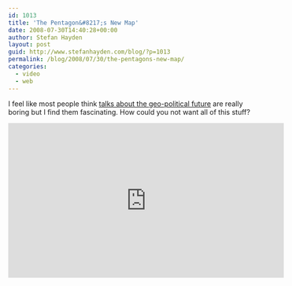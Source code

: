 ```yaml
---
id: 1013
title: 'The Pentagon&#8217;s New Map'
date: 2008-07-30T14:40:28+00:00
author: Stefan Hayden
layout: post
guid: http://www.stefanhayden.com/blog/?p=1013
permalink: /blog/2008/07/30/the-pentagons-new-map/
categories:
  - video
  - web
---
```

I feel like most people think <a href="http://youtube.com/watch?v=hg7pZi6peD4">talks about the geo-political future</a> are really boring but I find them fascinating. How could you not want all of this stuff?

<iframe width="560" height="315" src="http://www.youtube.com/v/hg7pZi6peD4&hl=en&fs=1" title="YouTube video player" frameborder="0" allow="accelerometer; autoplay; clipboard-write; encrypted-media; gyroscope; picture-in-picture" allowfullscreen></iframe>